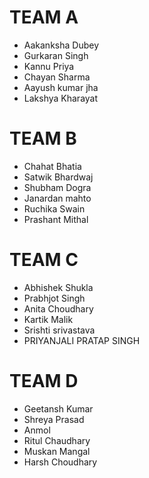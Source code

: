 # TEAM A

* Aakanksha Dubey 
* Gurkaran Singh
* Kannu Priya
* Chayan Sharma
* Aayush kumar jha
* Lakshya Kharayat
 
# TEAM B

* Chahat Bhatia
* Satwik Bhardwaj
* Shubham Dogra
* Janardan mahto
* Ruchika Swain
* Prashant Mithal 

# TEAM C

* Abhishek Shukla
* Prabhjot Singh
* Anita Choudhary
* Kartik Malik
* Srishti srivastava
* PRIYANJALI PRATAP SINGH

# TEAM D

* Geetansh Kumar 
* Shreya Prasad
* Anmol
* Ritul Chaudhary
* Muskan Mangal
* Harsh Choudhary